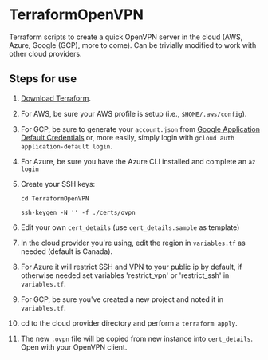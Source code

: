 # TerraformOpenVPN
Terraform scripts to create a quick OpenVPN server in the cloud (AWS, Azure, Google (GCP), more to come). Can be trivially modified to work with other cloud providers.

## Steps for use

1. [Download Terraform](https://www.terraform.io/downloads.html).
2. For AWS, be sure your AWS profile is setup (i.e., `$HOME/.aws/config`).
3. For GCP, be sure to generate your `account.json` from [Google Application Default Credentials](https://developers.google.com/identity/protocols/application-default-credentials) or, more easily, simply login with `gcloud auth application-default login`.
4. For Azure, be sure you have the Azure CLI installed and complete an `az login`
5. Create your SSH keys:

    `cd TerraformOpenVPN`

    `ssh-keygen -N '' -f ./certs/ovpn`

6. Edit your own `cert_details` (use `cert_details.sample` as template)
7. In the cloud provider you're using, edit the region in `variables.tf` as needed (default is Canada).
8. For Azure it will restrict SSH and VPN to your public ip by default, if otherwise needed set variables 'restrict_vpn' or 'restrict_ssh' in `variables.tf`.
9. For GCP, be sure you've created a new project and noted it in `variables.tf`.
10. cd to the cloud provider directory and perform a `terraform apply`.
11. The new `.ovpn` file will be copied from new instance into `cert_details`. Open with your OpenVPN client.

